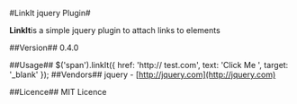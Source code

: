 #LinkIt jquery Plugin#

**LinkIt**is a simple jquery plugin to attach links to elements

##Version##
0.4.0

##Usage##
    $('span').linkIt({
    href: 'http://      test.com',
    text: 'Click Me ',
    target: '_blank'
    });
##Vendors##
jquery - [http://jquery.com](http://jquery.com)

##Licence##
MIT Licence



